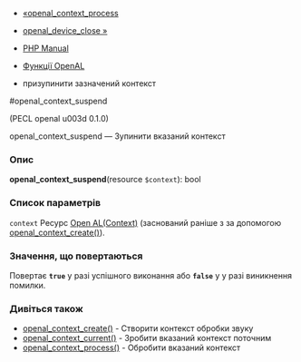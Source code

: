 - [«openal_context_process](function.openal-context-process.md)
- [openal_device_close »](function.openal-device-close.md)

- [PHP Manual](index.md)
- [Функції OpenAL](ref.openal.md)
- призупинити зазначений контекст

#openal_context_suspend

(PECL openal u003d 0.1.0)

openal_context_suspend — Зупинити вказаний контекст

### Опис

**openal_context_suspend**(resource `$context`): bool

### Список параметрів

`context`
Ресурс [Open AL(Context)](openal.resources.md) (заснований раніше з
за допомогою [openal_context_create()](function.openal-context-create.md)).

### Значення, що повертаються

Повертає **`true`** у разі успішного виконання або **`false`** у
у разі виникнення помилки.

### Дивіться також

- [openal_context_create()](function.openal-context-create.md) -
Створити контекст обробки звуку
- [openal_context_current()](function.openal-context-current.md) -
Зробити вказаний контекст поточним
- [openal_context_process()](function.openal-context-process.md) -
Обробити вказаний контекст
